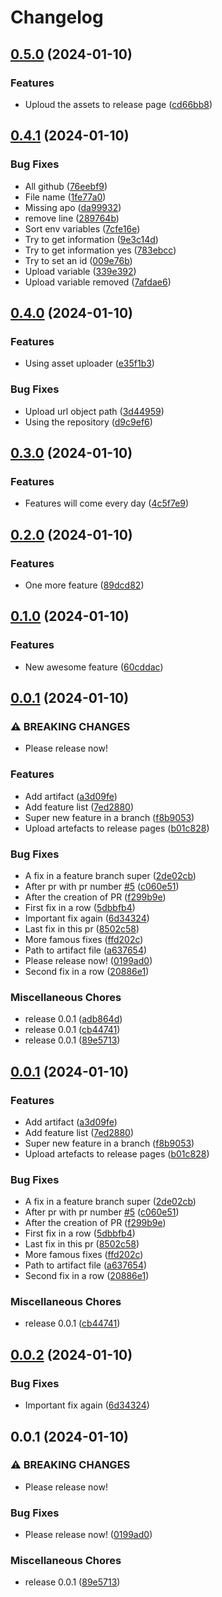 # Changelog

## [0.5.0](https://github.com/vergissberlin/example-release-please/compare/v0.4.1...v0.5.0) (2024-01-10)


### Features

* Uploud the assets to release page ([cd66bb8](https://github.com/vergissberlin/example-release-please/commit/cd66bb831da1770cfa80a2f7ba5e10a45fd0e8c1))

## [0.4.1](https://github.com/vergissberlin/example-release-please/compare/v0.4.0...v0.4.1) (2024-01-10)


### Bug Fixes

* All github ([76eebf9](https://github.com/vergissberlin/example-release-please/commit/76eebf96d7b9a27fd9efdde35e5a17bfbfdf0789))
* File name ([1fe77a0](https://github.com/vergissberlin/example-release-please/commit/1fe77a03f68de8839c6dba65a65ef72b108ff533))
* Missing apo ([da99932](https://github.com/vergissberlin/example-release-please/commit/da99932402c3aa940495057a31f6ef55f25e001e))
* remove line ([289764b](https://github.com/vergissberlin/example-release-please/commit/289764b43a2d304c41a75a11f70ce68f373f65bc))
* Sort env variables ([7cfe16e](https://github.com/vergissberlin/example-release-please/commit/7cfe16ecf2a7909bc62327d4c11ee08daa459f7d))
* Try to get information ([9e3c14d](https://github.com/vergissberlin/example-release-please/commit/9e3c14d45b98ea328feec4abacf2b9425f1e7e35))
* Try to get information yes ([783ebcc](https://github.com/vergissberlin/example-release-please/commit/783ebcc7e4839cc18972db3be60254a7f2715672))
* Try to set an id ([009e76b](https://github.com/vergissberlin/example-release-please/commit/009e76b3a3922c91042bc492a1a37ba5110ab30e))
* Upload variable ([339e392](https://github.com/vergissberlin/example-release-please/commit/339e392cc98793102f629d15c529a3dafdadd30b))
* Upload variable removed ([7afdae6](https://github.com/vergissberlin/example-release-please/commit/7afdae6b58833fa844aaace83719d2bffaad5b15))

## [0.4.0](https://github.com/vergissberlin/example-release-please/compare/v0.3.0...v0.4.0) (2024-01-10)


### Features

* Using asset uploader ([e35f1b3](https://github.com/vergissberlin/example-release-please/commit/e35f1b33fbc063ef0dc13de7ad72c980d27dbf1a))


### Bug Fixes

* Upload url object path ([3d44959](https://github.com/vergissberlin/example-release-please/commit/3d44959bd80abfbc2b8285f977a224d1e71e313d))
* Using the repository ([d9c9ef6](https://github.com/vergissberlin/example-release-please/commit/d9c9ef640a50b70cb90b0bb231d44e0db211d5da))

## [0.3.0](https://github.com/vergissberlin/example-release-please/compare/v0.2.0...v0.3.0) (2024-01-10)


### Features

* Features will come every day ([4c5f7e9](https://github.com/vergissberlin/example-release-please/commit/4c5f7e912a3c3ce5da6eb00640c05e33d346409d))

## [0.2.0](https://github.com/vergissberlin/example-release-please/compare/v0.1.0...v0.2.0) (2024-01-10)


### Features

* One more feature ([89dcd82](https://github.com/vergissberlin/example-release-please/commit/89dcd82316c4ec49049a7417b8ee6d1f7b4d3e20))

## [0.1.0](https://github.com/vergissberlin/example-release-please/compare/v0.0.1...v0.1.0) (2024-01-10)


### Features

* New awesome feature ([60cddac](https://github.com/vergissberlin/example-release-please/commit/60cddacb67c6578fc2c76c2a833c32792c4708e6))

## [0.0.1](https://github.com/vergissberlin/example-release-please/compare/v0.0.1...v0.0.1) (2024-01-10)


### ⚠ BREAKING CHANGES

* Please release now!

### Features

* Add artifact ([a3d09fe](https://github.com/vergissberlin/example-release-please/commit/a3d09fe6c9c055353546eeb833b22bcbd3bf931e))
* Add feature list ([7ed2880](https://github.com/vergissberlin/example-release-please/commit/7ed2880c73c11d572e5e1c607100f70143412b1e))
* Super new feature in a branch ([f8b9053](https://github.com/vergissberlin/example-release-please/commit/f8b9053e0bff23ed862d3322839a9ec83ed80998))
* Upload artefacts to release pages ([b01c828](https://github.com/vergissberlin/example-release-please/commit/b01c828786771818565067ac9d1466acd8adf7ca))


### Bug Fixes

* A fix in a feature branch super ([2de02cb](https://github.com/vergissberlin/example-release-please/commit/2de02cbbfd6e5d075d333303aff1b5c9a35db27f))
* After pr with pr number [#5](https://github.com/vergissberlin/example-release-please/issues/5) ([c060e51](https://github.com/vergissberlin/example-release-please/commit/c060e516aa01d2656185f41a3f72016f2bb17e6e))
* After the creation of PR ([f299b9e](https://github.com/vergissberlin/example-release-please/commit/f299b9e76efce5e9ad323d8f5d94f7f55afc3cd7))
* First fix in a row ([5dbbfb4](https://github.com/vergissberlin/example-release-please/commit/5dbbfb494952959e5659d573a7ed77a2144270d2))
* Important fix again ([6d34324](https://github.com/vergissberlin/example-release-please/commit/6d34324c026a795f5fc2d1d030ca3e4f688ba9db))
* Last fix in this pr ([8502c58](https://github.com/vergissberlin/example-release-please/commit/8502c58ab75a1281664c2f76049098fd23879aa6))
* More famous fixes ([ffd202c](https://github.com/vergissberlin/example-release-please/commit/ffd202c092d95e7f75184418f4311b188d814535))
* Path to artifact file ([a637654](https://github.com/vergissberlin/example-release-please/commit/a63765490ff69836ea21867be5173e2d5b955a53))
* Please release now! ([0199ad0](https://github.com/vergissberlin/example-release-please/commit/0199ad031fa0ab64a5c72640f17170e3a606e729))
* Second fix in a row ([20886e1](https://github.com/vergissberlin/example-release-please/commit/20886e16fbbbf1066722a47f947c6965bde700f3))


### Miscellaneous Chores

* release 0.0.1 ([adb864d](https://github.com/vergissberlin/example-release-please/commit/adb864d1c771cdc66198651596983fbe325c9b08))
* release 0.0.1 ([cb44741](https://github.com/vergissberlin/example-release-please/commit/cb4474158e26fbf0b782ee14fe61ba0cd2d0a1c2))
* release 0.0.1 ([89e5713](https://github.com/vergissberlin/example-release-please/commit/89e57131289f800aea85f911a81a8b3abf70c9b1))

## [0.0.1](https://github.com/vergissberlin/example-release-please/compare/v0.0.2...v0.0.1) (2024-01-10)


### Features

* Add artifact ([a3d09fe](https://github.com/vergissberlin/example-release-please/commit/a3d09fe6c9c055353546eeb833b22bcbd3bf931e))
* Add feature list ([7ed2880](https://github.com/vergissberlin/example-release-please/commit/7ed2880c73c11d572e5e1c607100f70143412b1e))
* Super new feature in a branch ([f8b9053](https://github.com/vergissberlin/example-release-please/commit/f8b9053e0bff23ed862d3322839a9ec83ed80998))
* Upload artefacts to release pages ([b01c828](https://github.com/vergissberlin/example-release-please/commit/b01c828786771818565067ac9d1466acd8adf7ca))


### Bug Fixes

* A fix in a feature branch super ([2de02cb](https://github.com/vergissberlin/example-release-please/commit/2de02cbbfd6e5d075d333303aff1b5c9a35db27f))
* After pr with pr number [#5](https://github.com/vergissberlin/example-release-please/issues/5) ([c060e51](https://github.com/vergissberlin/example-release-please/commit/c060e516aa01d2656185f41a3f72016f2bb17e6e))
* After the creation of PR ([f299b9e](https://github.com/vergissberlin/example-release-please/commit/f299b9e76efce5e9ad323d8f5d94f7f55afc3cd7))
* First fix in a row ([5dbbfb4](https://github.com/vergissberlin/example-release-please/commit/5dbbfb494952959e5659d573a7ed77a2144270d2))
* Last fix in this pr ([8502c58](https://github.com/vergissberlin/example-release-please/commit/8502c58ab75a1281664c2f76049098fd23879aa6))
* More famous fixes ([ffd202c](https://github.com/vergissberlin/example-release-please/commit/ffd202c092d95e7f75184418f4311b188d814535))
* Path to artifact file ([a637654](https://github.com/vergissberlin/example-release-please/commit/a63765490ff69836ea21867be5173e2d5b955a53))
* Second fix in a row ([20886e1](https://github.com/vergissberlin/example-release-please/commit/20886e16fbbbf1066722a47f947c6965bde700f3))


### Miscellaneous Chores

* release 0.0.1 ([cb44741](https://github.com/vergissberlin/example-release-please/commit/cb4474158e26fbf0b782ee14fe61ba0cd2d0a1c2))

## [0.0.2](https://github.com/vergissberlin/example-release-please/compare/v0.0.1...v0.0.2) (2024-01-10)


### Bug Fixes

* Important fix again ([6d34324](https://github.com/vergissberlin/example-release-please/commit/6d34324c026a795f5fc2d1d030ca3e4f688ba9db))

## 0.0.1 (2024-01-10)


### ⚠ BREAKING CHANGES

* Please release now!

### Bug Fixes

* Please release now! ([0199ad0](https://github.com/vergissberlin/example-release-please/commit/0199ad031fa0ab64a5c72640f17170e3a606e729))


### Miscellaneous Chores

* release 0.0.1 ([89e5713](https://github.com/vergissberlin/example-release-please/commit/89e57131289f800aea85f911a81a8b3abf70c9b1))
